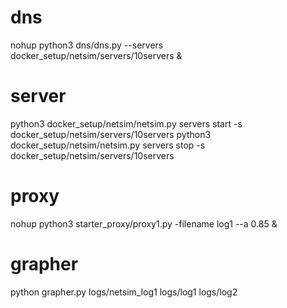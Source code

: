 # dns 
nohup python3 dns/dns.py --servers docker_setup/netsim/servers/10servers &
# server
python3 docker_setup/netsim/netsim.py servers start -s docker_setup/netsim/servers/10servers
python3 docker_setup/netsim/netsim.py servers stop -s docker_setup/netsim/servers/10servers
# proxy
nohup python3 starter_proxy/proxy1.py -filename log1 --a 0.85 &
# grapher
python grapher.py logs/netsim_log1 logs/log1 logs/log2